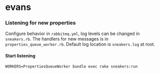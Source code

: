 # evans

### Listening for new properties
Configure behavior in `rabbitmq.yml`, log levels can be changed in `sneakers.rb`.
The handlers for new messages is in `properties_queue_worker.rb`.
Default log location is `sneakers.log` at root.
#### Start listening
`WORKERS=PropertiesQueueWorker bundle exec rake sneakers:run`
